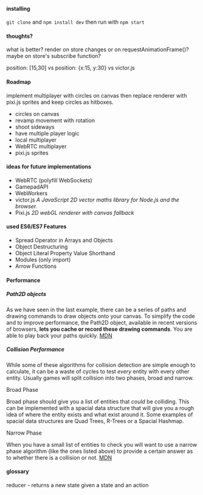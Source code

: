 #### installing
`git clone` and `npm install dev` then run with `npm start`

#### thoughts?
what is better? render on store changes or on requestAnimationFrame()? maybe on store's subscribe function?

position: [15,30] vs position: {x:15, y:30} vs victor.js

#### Roadmap
implement multiplayer with circles on canvas then replace renderer with pixi.js sprites and keep circles as hitboxes.

- circles on canvas
- revamp movement with rotation
- shoot sideways
- have multiple player logic
- local multiplayer
- WebRTC multiplayer
- pixi.js sprites

#### ideas for future implementations
- WebRTC (polyfill WebSockets)
- GamepadAPI
- WebWorkers
- victor.js *A JavaScript 2D vector maths library for Node.js and the browser.*
- Pixi.js *2D webGL renderer with canvas fallback*

#### used ES6/ES7 Features
- Spread Operator in Arrays and Objects
- Object Destructuring
- Object Literal Property Value Shorthand
- Modules (only import)
- Arrow Functions

#### Performance

##### Path2D objects
As we have seen in the last example, there can be a series of paths and drawing commands to draw objects onto your canvas. To simplify the code and to improve performance, the Path2D object, available in recent versions of browsers, **lets you cache or record these drawing commands**. You are able to play back your paths quickly.
[MDN](https://developer.mozilla.org/en-US/docs/Web/API/Canvas_API/Tutorial/Drawing_shapes)

##### Collision Performance
While some of these algorithms for collision detection are simple enough to calculate, it can be a waste of cycles to test *every* entity with every other entity. Usually games will split collision into two phases, broad and narrow.

Broad Phase

Broad phase should give you a list of entities that *could* be colliding. This can be implemented with a spacial data structure that will give you a rough idea of where the entity exists and what exist around it. Some examples of spacial data structures are Quad Trees, R-Trees or a Spacial Hashmap.

Narrow Phase

When you have a small list of entities to check you will want to use a narrow phase algorithm (like the ones listed above) to provide a certain answer as to whether there is a collision or not.
[MDN](https://developer.mozilla.org/en-US/docs/Games/Techniques/2D_collision_detection)

#### glossary
reducer - returns a new state given a state and an action
